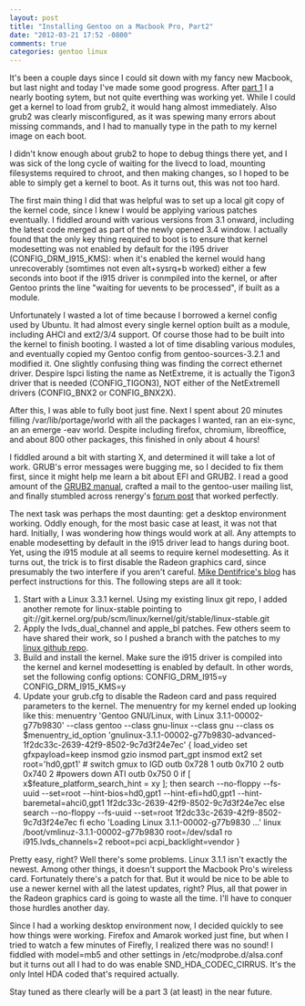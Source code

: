 ```yaml
---
layout: post
title: "Installing Gentoo on a Macbook Pro, Part2"
date: "2012-03-21 17:52 -0800"
comments: true
categories: gentoo linux
---
```

It's been a couple days since I could sit down with my fancy new Macbook, but last night and today I've made some good progress. After [part 1](/blog/installing-gentoo-on-a-macbook-pro/) I a nearly booting sytem, but not quite everthing was working yet. While I could get a kernel to load from grub2, it would hang almost immediately. Also grub2 was clearly misconfigured, as it was spewing many errors about missing commands, and I had to manually type in the path to my kernel image on each boot.

I didn't know enough about grub2 to hope to debug things there yet, and I was sick of the long cycle of waiting for the livecd to load, mounting filesystems required to chroot, and then making changes, so I hoped to be able to simply get a kernel to boot. As it turns out, this was not too hard.

The first main thing I did that was helpful was to set up a local git copy of the kernel code, since I knew I would be applying various patches eventually. I fiddled around with various versions from 3.1 onward, including the latest code merged as part of the newly opened 3.4 window. I actually found that the only key thing required to boot is to ensure that kernel modesetting was not enabled by default for the i195 driver (CONFIG\_DRM\_I915\_KMS): when it's enabled the kernel would hang unrecoverably (somtimes not even alt+sysrq+b worked) either a few seconds into boot if the i915 driver is conmpiled into the kernel, or after Gentoo prints the line "waiting for uevents to be processed", if built as a module.

Unfortunately I wasted a lot of time because I borrowed a kernel config used by Ubuntu. It had almost every single kernel option built as a module, including AHCI and ext2/3/4 support. Of course those had to be built into the kernel to finish booting. I wasted a lot of time disabling various modules, and eventually copied my Gentoo config from gentoo-sources-3.2.1 and modified it. One slightly confusing thing was finding the correct ethernet driver. Despire lspci listing the name as NetExtreme, it is actually the Tigon3 driver that is needed (CONFIG\_TIGON3), NOT either of the NetExtremeII drivers (CONFIG\_BNX2 or CONFIG\_BNX2X).

After this, I was able to fully boot just fine. Next I spent about 20 minutes filling /var/lib/portage/world with all the packages I wanted, ran an eix-sync, an an emerge -eav world. Despite including firefox, chromium, libreoffice, and about 800 other packages, this finished in only about 4 hours!

I fiddled around a bit with starting X, and determined it will take a lot of work. GRUB's error messages were bugging me, so I decided to fix them first, since it might help me learn a bit about EFI and GRUB2. I read a good amount of the [GRUB2 manual](http://www.gnu.org/software/grub/manual/grub.html), crafted a mail to the gentoo-user mailing list, and finally stumbled across renergy's [forum post](http://forums.gentoo.org/viewtopic-p-6988228.html) that worked perfectly.

The next task was perhaps the most daunting: get a desktop environment working. Oddly enough, for the most basic case at least, it was not that hard. Initially, I was wondering how things would work at all. Any attempts to enable modesetting by default in the i915 driver lead to hangs during boot. Yet, using the i915 module at all seems to require kernel modesetting. As it turns out, the trick is to first disable the Radeon graphics card, since presumably the two interfere if you aren't careful. [Mike Dentifrice's blog](http://dentifrice.poivron.org/laptops/macbookpro8,2/) has perfect instructions for this. The following steps are all it took:

1. Start with a Linux 3.3.1 kernel. Using my existing linux git repo, I added another remote for linux-stable pointing to git://git.kernel.org/pub/scm/linux/kernel/git/stable/linux-stable.git
2. Apply the lvds\_dual\_channel and apple\_bl patches. Few others seem to have shared their work, so I pushed a branch with the patches to my [linux github repo](https://github.com/orangejulius/linux/tree/v3.1.1-patches).
3. Build and install the kernel. Make sure the i915 driver is compiled into the kernel and kernel modesetting is enabled by default. In other words, set the following config options:
        CONFIG_DRM_I915=y
        CONFIG_DRM_I915_KMS=y
4. Update your grub.cfg to disable the Radeon card and pass required parameters to the kernel. The menuentry for my kernel ended up looking like this:
       menuentry 'Gentoo GNU/Linux, with Linux 3.1.1-00002-g77b9830' --class gentoo --class gnu-linux --class gnu --class os $menuentry_id_option 'gnulinux-3.1.1-00002-g77b9830-advanced-1f2dc33c-2639-42f9-8502-9c7d3f24e7ec' {
           load_video
           set gfxpayload=keep
           insmod gzio
           insmod part_gpt
           insmod ext2
           set root='hd0,gpt1'
           # switch gmux to IGD
           outb 0x728 1
           outb 0x710 2
           outb 0x740 2
           #powers down ATI
           outb 0x750 0
           if [ x$feature_platform_search_hint = xy ]; then
               search --no-floppy --fs-uuid --set=root --hint-bios=hd0,gpt1 --hint-efi=hd0,gpt1 --hint-baremetal=ahci0,gpt1  1f2dc33c-2639-42f9-8502-9c7d3f24e7ec
           else
               search --no-floppy --fs-uuid --set=root 1f2dc33c-2639-42f9-8502-9c7d3f24e7ec
           fi
           echo    'Loading Linux 3.1.1-00002-g77b9830 ...'
           linux   /boot/vmlinuz-3.1.1-00002-g77b9830 root=/dev/sda1 ro i915.lvds_channels=2 reboot=pci acpi_backlight=vendor
       }

Pretty easy, right? Well there's some problems. Linux 3.1.1 isn't exactly the newest. Among other things, it doesn't support the Macbook Pro's wireless card. Fortunately there's a patch for that. But it would be nice to be able to use a newer kernel with all the latest updates, right? Plus, all that power in the Radeon graphics card is going to waste all the time. I'll have to conquer those hurdles another day.

Since I had a working desktop environment now, I decided quickly to see how things were working. Firefox and Amarok worked just fine, but when I tried to watch a few minutes of Firefly, I realized there was no sound! I fiddled with model=mb5 and other settings in /etc/modprobe.d/alsa.conf but it turns out all I had to do was enable SND\_HDA\_CODEC\_CIRRUS. It's the only Intel HDA coded that's required actually.

Stay tuned as there clearly will be a part 3 (at least) in the near future.

